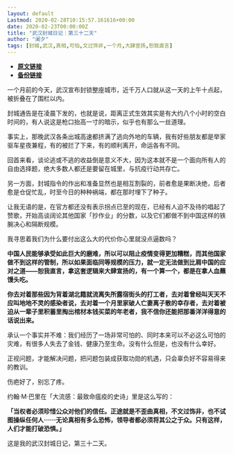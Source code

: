 ```yaml
---
layout: default
Lastmod: 2020-02-28T10:15:57.161616+00:00
date: 2020-02-23T00:00:00Z
title: "武汉封城日记｜第三十二天"
author: "阑夕"
tags: [封城,武汉,真相,可怕,文过饰非,一个月,大肆宣扬,恕我直言]
---
```


* [**原文链接**](https://mp.weixin.qq.com/s/raE1Fdou2vlo4xgxCzZulQ)
* [**备份链接**](http://archive.ph/aEGKX)


一个月前的今天，武汉宣布封锁整座城市，近千万人口就从这一天的上午十点起，被折叠在了围栏以内。

封城通告是在凌晨下发的，也就是说，距离正式生效其实是有大约八个小时的空白时间的，有人说这是枪口抬高一寸的暗示，似乎也有那么一丝道理。

事实上，那晚武汉各条出城高速都挤满了逃向外地的车辆，我有好些朋友都是举家驱车星夜兼程，有的被拦了下来，有的顺利离开，命运各有不同。

回首来看，谈论逃或不逃的收益倒是意义不大，因为这本就不是一个面向所有人的自由选择题，绝大多数人都还是要留在城里，与抗疫行动共存亡。

另一方面，封城指令的作出和准备显然也是相互割裂的，前者愈是果断决绝，后者愈是仓促忙乱，时至今日的种种祸端，都在那时埋下了种子。

让我无语的是，在官方都还没有表示拐点已至的现在，已经有人迫不及待的唱起了赞歌，开始高谈阔论其他国家「抄作业」的分数，以及它们都做不到中国这样的铁腕决心和隔断规模。

我寻思着我们为什么要付出这么大的代价你心里就没点逼数吗？

**中国人民能够承受如此巨大的磨难，所以可以阻止疫情变得更加糟糕，而其他国家做不到这样的管制，所以如果面临同等规模的压力，就一定无法做到比肩中国的应对之道——恕我直言，拿这套逻辑来大肆宣扬的，有一个算一个，都是在拿人血蘸馒头吃。**

**你去对着那些因为背着湖北籍就流离失所露宿街头的打工者，去对着曾经叫天天不应叫地地不灵的感染者说，去对着一个月里家破人亡妻离子散的幸存者，去对着被迫从一辈子里积蓄里掏出棺材本钱买菜的年老者，我不信你还能把那番洋洋得意的话说出来。**

承认一个事实并不难：我们经历了一场非常可怕的、同时本来可以不必这么可怕的灾难，有很多人失去了金钱、健康乃至生命。没有什么但是，也没有什么幸好。

正视问题，才能解决问题，把问题包装成获取功勋的机遇，只会辜负好不容易得来的教训。

伤疤好了，别忘了疼。

约翰·M·巴里在「大流感：最致命瘟疫的史诗」里是这么写的：

**「当权者必须珍惜公众对他们的信任。正途就是不歪曲真相，不文过饰非，也不试图操纵任何人⋯⋯无论真相有多么恐怖，领导者都必须将其公之于众。只有这样，人们才能打破恐惧。」**

这是我的武汉封城日记，第三十二天。

